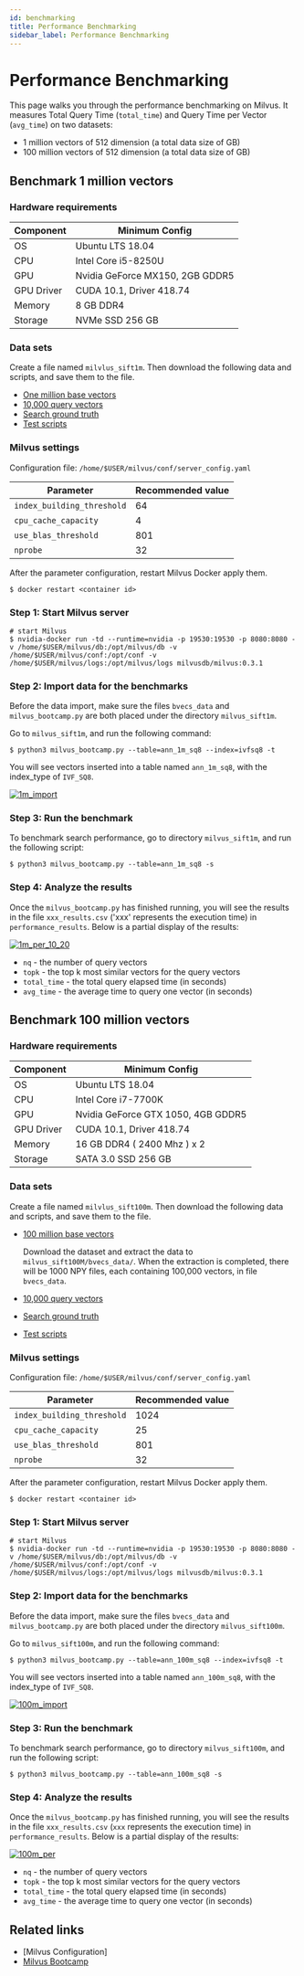 ```yaml
---
id: benchmarking
title: Performance Benchmarking
sidebar_label: Performance Benchmarking
---
```


# Performance Benchmarking

This page walks you through the performance benchmarking on Milvus. It measures Total Query Time (`total_time`) and Query Time per Vector (`avg_time`) on two datasets:

- 1 million vectors of 512 dimension (a total data size of  GB)
- 100 million vectors of 512 dimension (a total data size of  GB)

## Benchmark 1 million vectors

### Hardware requirements

| Component  | Minimum Config                  |
| ---------- | ------------------------------- |
| OS         | Ubuntu LTS 18.04                |
| CPU        | Intel Core i5-8250U             |
| GPU        | Nvidia GeForce MX150, 2GB GDDR5 |
| GPU Driver | CUDA 10.1, Driver 418.74        |
| Memory     | 8 GB DDR4                       |
| Storage    | NVMe SSD 256 GB                 |

### Data sets 

Create a file named `milvlus_sift1m`. Then download the following data and scripts, and save them to the file.

- [One million base vectors](https://pan.baidu.com/s/1nVIIxO8MnOle339iYs2dUw)
- [10,000 query vectors](https://pan.baidu.com/s/1mBRM1cJZ6QWehDuddOYl4A)
- [Search ground truth](https://pan.baidu.com/s/1-95nJvW3vx2Cq9wqBWOFaA)
- [Test scripts](https://github.com/jielinxu/bootcamp/blob/master/bootcamp/scripts)

### Milvus settings

Configuration file: `/home/$USER/milvus/conf/server_config.yaml`

| Parameter                  | Recommended value |
| -------------------------- | ----------------- |
| `index_building_threshold` | 64                |
| `cpu_cache_capacity`       | 4                 |
| `use_blas_threshold`       | 801               |
| `nprobe`                   | 32                |

After the parameter configuration, restart Milvus Docker apply them.

```shell
$ docker restart <container id>
```

### Step 1: Start Milvus server

```shell
# start Milvus
$ nvidia-docker run -td --runtime=nvidia -p 19530:19530 -p 8080:8080 -v /home/$USER/milvus/db:/opt/milvus/db -v /home/$USER/milvus/conf:/opt/conf -v /home/$USER/milvus/logs:/opt/milvus/logs milvusdb/milvus:0.3.1
```

### Step 2: Import data for the benchmarks

Before the data import, make sure the files `bvecs_data` and `milvus_bootcamp.py` are both placed under the directory `milvus_sift1m`.

Go to `milvus_sift1m`, and run the following command:

```
$ python3 milvus_bootcamp.py --table=ann_1m_sq8 --index=ivfsq8 -t
```

You will see vectors inserted into a table named `ann_1m_sq8`, with the index_type of `IVF_SQ8`.

[![1m_import](https://github.com/jielinxu/bootcamp/raw/master/EN_docs/labs/pic/1m_import.png)](https://github.com/jielinxu/bootcamp/blob/master/EN_docs/labs/pic/1m_import.png)

### Step 3: Run the benchmark

To benchmark search performance, go to directory `milvus_sift1m`, and run the following script:

```
$ python3 milvus_bootcamp.py --table=ann_1m_sq8 -s
```

### Step 4: Analyze the results

Once the `milvus_bootcamp.py` has finished running, you will see the results in the file `xxx_results.csv` ('xxx' represents the execution time) in `performance_results`. Below is a partial display of the results:

[![1m_per_10_20](https://github.com/jielinxu/bootcamp/raw/master/EN_docs/labs/pic/1m_per_10_20.png)](https://github.com/jielinxu/bootcamp/blob/master/EN_docs/labs/pic/1m_per_10_20.png)

- `nq` - the number of query vectors
- `topk` - the top k most similar vectors for the query vectors
- `total_time` - the total query elapsed time (in seconds)
- `avg_time` - the average time to query one vector (in seconds)

## Benchmark 100 million vectors

### Hardware requirements

| Component  | Minimum Config                     |
| ---------- | ---------------------------------- |
| OS         | Ubuntu LTS 18.04                   |
| CPU        | Intel Core i7-7700K                |
| GPU        | Nvidia GeForce GTX 1050, 4GB GDDR5 |
| GPU Driver | CUDA 10.1, Driver 418.74           |
| Memory     | 16 GB DDR4 ( 2400 Mhz ) x 2        |
| Storage    | SATA 3.0 SSD 256 GB                |

### Data sets

Create a file named `milvlus_sift100m`. Then download the following data and scripts, and save them to the file.

- [100 million base vectors](https://pan.baidu.com/s/1N5jGKHYTGchye3qR31aNnA)

  Download the dataset and extract the data to `milvus_sift100M/bvecs_data/`. When the extraction is completed, there will be 1000 NPY files, each containing 100,000 vectors, in file `bvecs_data`.

- [10,000 query vectors](https://pan.baidu.com/s/1l9_lDItU2dPBPIYZ7oV0NQ)

- [Search ground truth](https://pan.baidu.com/s/15dPvxxrfslairyUEBJgk-g)

- [Test scripts](https://github.com/jielinxu/bootcamp/blob/master/bootcamp/scripts)

### Milvus settings

Configuration file: `/home/$USER/milvus/conf/server_config.yaml`

| Parameter                  | Recommended value |
| -------------------------- | ----------------- |
| `index_building_threshold` | 1024              |
| `cpu_cache_capacity`       | 25                |
| `use_blas_threshold`       | 801               |
| `nprobe`                   | 32                |

After the parameter configuration, restart Milvus Docker apply them.

```shell
$ docker restart <container id>
```

### Step 1: Start Milvus server

```shell
# start Milvus
$ nvidia-docker run -td --runtime=nvidia -p 19530:19530 -p 8080:8080 -v /home/$USER/milvus/db:/opt/milvus/db -v /home/$USER/milvus/conf:/opt/conf -v /home/$USER/milvus/logs:/opt/milvus/logs milvusdb/milvus:0.3.1
```

### Step 2: Import data for the benchmarks

Before the data import, make sure the files `bvecs_data` and `milvus_bootcamp.py` are both placed under the directory `milvus_sift100m`.

Go to `milvus_sift100m`, and run the following command:

```
$ python3 milvus_bootcamp.py --table=ann_100m_sq8 --index=ivfsq8 -t
```

You will see vectors inserted into a table named `ann_100m_sq8`, with the index_type of `IVF_SQ8`.

[![100m_import](https://github.com/jielinxu/bootcamp/raw/master/EN_docs/labs/pic/100m_import.png)](https://github.com/jielinxu/bootcamp/blob/master/EN_docs/labs/pic/100m_import.png)

### Step 3: Run the benchmark

To benchmark search performance, go to directory `milvus_sift100m`, and run the following script:

```
$ python3 milvus_bootcamp.py --table=ann_100m_sq8 -s
```

### Step 4: Analyze the results

Once the `milvus_bootcamp.py` has finished running, you will see the results in the file `xxx_results.csv` (`xxx` represents the execution time) in `performance_results`. Below is a partial display of the results:

[![100m_per](https://github.com/jielinxu/bootcamp/raw/master/EN_docs/labs/pic/100m_per.png)](https://github.com/jielinxu/bootcamp/blob/master/EN_docs/labs/pic/100m_per.png)

- `nq` - the number of query vectors
- `topk` - the top k most similar vectors for the query vectors
- `total_time` - the total query elapsed time (in seconds)
- `avg_time` - the average time to query one vector (in seconds)

## Related links

- [Milvus Configuration]
- [Milvus Bootcamp](https://github.com/milvus-io/bootcamp)
